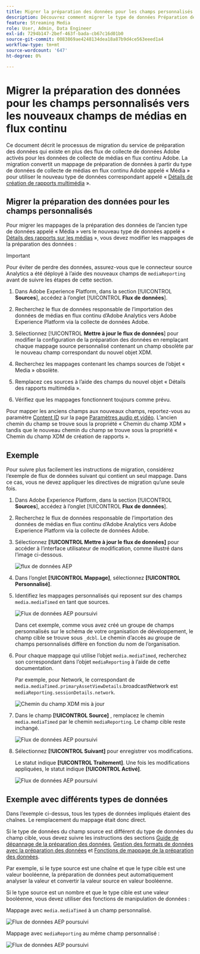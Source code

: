 ```yaml
---
title: Migrer la préparation des données pour les champs personnalisés vers les nouveaux champs Streaming Media
description: Découvrez comment migrer le type de données Préparation des données pour les champs personnalisés vers les nouveaux champs Streaming Media
feature: Streaming Media
role: User, Admin, Data Engineer
exl-id: 7294b147-2bef-463f-bada-cb67c16d01b0
source-git-commit: 0083869ae4248134dea18a87b9d4ce563eeed1a4
workflow-type: tm+mt
source-wordcount: '647'
ht-degree: 0%

---
```


# Migrer la préparation des données pour les champs personnalisés vers les nouveaux champs de médias en flux continu

Ce document décrit le processus de migration du service de préparation des données qui existe en plus des flux de collecte de données Adobe activés pour les données de collecte de médias en flux continu Adobe. La migration convertit un mappage de préparation de données à partir du type de données de collecte de médias en flux continu Adobe appelé « Média » pour utiliser le nouveau type de données correspondant appelé « [Détails de création de rapports multimédia](https://experienceleague.adobe.com/en/docs/experience-platform/xdm/data-types/media-reporting-details) ».

## Migrer la préparation des données pour les champs personnalisés

Pour migrer les mappages de la préparation des données de l’ancien type de données appelé « Média » vers le nouveau type de données appelé « [Détails des rapports sur les médias](https://experienceleague.adobe.com/en/docs/experience-platform/xdm/data-types/media-reporting-details) », vous devez modifier les mappages de la préparation des données :

>[!IMPORTANT]
>
>Pour éviter de perdre des données, assurez-vous que le connecteur source Analytics a été déployé à l’aide des nouveaux champs de `mediaReporting` avant de suivre les étapes de cette section.

1. Dans Adobe Experience Platform, dans la section [!UICONTROL **Sources**], accédez à l’onglet [!UICONTROL **Flux de données**].

1. Recherchez le flux de données responsable de l’importation des données de médias en flux continu d’Adobe Analytics vers Adobe Experience Platform via la collecte de données Adobe.

1. Sélectionnez [!UICONTROL **Mettre à jour le flux de données**] pour modifier la configuration de la préparation des données en remplaçant chaque mappage source personnalisé contenant un champ obsolète par le nouveau champ correspondant du nouvel objet XDM.

1. Recherchez les mappages contenant les champs sources de l’objet « Media » obsolète.

1. Remplacez ces sources à l’aide des champs du nouvel objet « Détails des rapports multimédia ».

1. Vérifiez que les mappages fonctionnent toujours comme prévu.

Pour mapper les anciens champs aux nouveaux champs, reportez-vous au paramètre [Content ID](https://experienceleague.adobe.com/en/docs/media-analytics/using/implementation/variables/audio-video-parameters#content-id) sur la page [Paramètres audio et vidéo](https://experienceleague.adobe.com/fr/docs/media-analytics/using/implementation/variables/audio-video-parameters). L’ancien chemin du champ se trouve sous la propriété « Chemin du champ XDM » tandis que le nouveau chemin du champ se trouve sous la propriété « Chemin du champ XDM de création de rapports ».

## Exemple

Pour suivre plus facilement les instructions de migration, considérez l’exemple de flux de données suivant qui contient un seul mappage. Dans ce cas, vous ne devez appliquer les directives de migration qu’une seule fois.

1. Dans Adobe Experience Platform, dans la section [!UICONTROL **Sources**], accédez à l’onglet [!UICONTROL **Flux de données**].

1. Recherchez le flux de données responsable de l’importation des données de médias en flux continu d’Adobe Analytics vers Adobe Experience Platform via la collecte de données Adobe.

1. Sélectionnez **[!UICONTROL Mettre à jour le flux de données]** pour accéder à l’interface utilisateur de modification, comme illustré dans l’image ci-dessous.

   ![flux de données AEP](assets/aep-dataflow.jpeg)

1. Dans l’onglet **[!UICONTROL Mappage]**, sélectionnez **[!UICONTROL Personnalisé]**.

1. Identifiez les mappages personnalisés qui reposent sur des champs `media.mediaTimed` en tant que sources.

   ![Flux de données AEP poursuivi](assets/aep-dataflow2.jpeg)

   Dans cet exemple, comme vous avez créé un groupe de champs personnalisés sur le schéma de votre organisation de développement, le champ cible se trouve sous `_dcbl`. Le chemin d’accès au groupe de champs personnalisés diffère en fonction du nom de l’organisation.

1. Pour chaque mappage qui utilise l’objet `media.mediaTimed`, recherchez son correspondant dans l’objet `mediaReporting` à l’aide de cette documentation.

   Par exemple, pour Network, le correspondant de `media.mediaTimed.primaryAssetViewDetails`.broadcastNetwork est `mediaReporting.sessionDetails.network`.

   ![ Chemin du champ XDM mis à jour ](assets/xdm-field-path-old-and-new.jpeg)

1. Dans le champ **[!UICONTROL Source]** , remplacez le chemin `media.mediaTimed` par le chemin `mediaReporting`. Le champ cible reste inchangé.

   ![Flux de données AEP poursuivi](assets/aep-dataflow3.jpeg)

1. Sélectionnez **[!UICONTROL Suivant]** pour enregistrer vos modifications.

   Le statut indique **[!UICONTROL Traitement]**. Une fois les modifications appliquées, le statut indique **[!UICONTROL Activé]**.

   ![Flux de données AEP poursuivi](assets/aep-dataflow5.jpeg)

## Exemple avec différents types de données

Dans l’exemple ci-dessus, tous les types de données impliqués étaient des chaînes. Le remplacement du mappage était donc direct.

Si le type de données du champ source est différent du type de données du champ cible, vous devez suivre les instructions des sections [Guide de dépannage de la préparation des données](https://experienceleague.adobe.com/en/docs/experience-platform/data-prep/troubleshooting-guide), [Gestion des formats de données avec la préparation des données](https://experienceleague.adobe.com/en/docs/experience-platform/data-prep/data-handling) et [Fonctions de mappage de la préparation des données](https://experienceleague.adobe.com/en/docs/experience-platform/data-prep/data-handling).

Par exemple, si le type source est une chaîne et que le type cible est une valeur booléenne, la préparation de données peut automatiquement analyser la valeur et convertir la valeur source en valeur booléenne.

Si le type source est un nombre et que le type cible est une valeur booléenne, vous devez utiliser des fonctions de manipulation de données :

Mappage avec `media.mediaTimed` à un champ personnalisé.

![Flux de données AEP poursuivi](assets/aep-dataflow6.jpeg)

Mappage avec `mediaReporting` au même champ personnalisé :

![Flux de données AEP poursuivi](assets/aep-dataflow7.jpeg)

